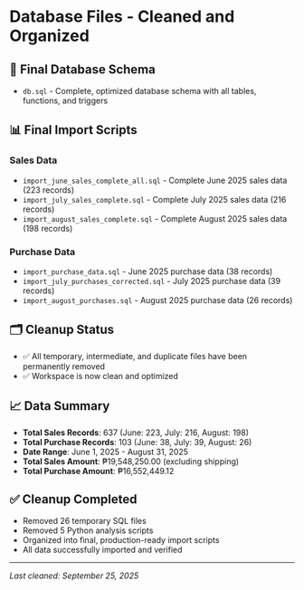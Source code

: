 # Database Files - Cleaned and Organized

## 📁 **Final Database Schema**
- `db.sql` - Complete, optimized database schema with all tables, functions, and triggers

## 📊 **Final Import Scripts**

### **Sales Data**
- `import_june_sales_complete_all.sql` - Complete June 2025 sales data (223 records)
- `import_july_sales_complete.sql` - Complete July 2025 sales data (216 records)  
- `import_august_sales_complete.sql` - Complete August 2025 sales data (198 records)

### **Purchase Data**
- `import_purchase_data.sql` - June 2025 purchase data (38 records)
- `import_july_purchases_corrected.sql` - July 2025 purchase data (39 records)
- `import_august_purchases.sql` - August 2025 purchase data (26 records)

## 🗂️ **Cleanup Status**
- ✅ All temporary, intermediate, and duplicate files have been permanently removed
- ✅ Workspace is now clean and optimized

## 📈 **Data Summary**
- **Total Sales Records**: 637 (June: 223, July: 216, August: 198)
- **Total Purchase Records**: 103 (June: 38, July: 39, August: 26)
- **Date Range**: June 1, 2025 - August 31, 2025
- **Total Sales Amount**: ₱19,548,250.00 (excluding shipping)
- **Total Purchase Amount**: ₱16,552,449.12

## ✅ **Cleanup Completed**
- Removed 26 temporary SQL files
- Removed 5 Python analysis scripts
- Organized into final, production-ready import scripts
- All data successfully imported and verified

---
*Last cleaned: September 25, 2025*
